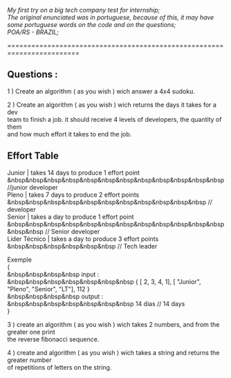 *My first try on a big tech company test for internship;  
The original enunciated was in portuguese, because of this, 
it may have some portuguese words on the code and on the questions;  
POA/RS - BRAZIL;*  
  
========================================================================  
  
## **Questions :**  
  
1 ) Create an algorithm ( as you wish ) wich answer a 4x4 sudoku.  
  
2 ) Create an algorithm ( as you wish ) wich returns the days it takes for a dev  
team to finish a job. it should receive 4 levels of developers, the quantity of them  
and how much effort it takes to end the job.  
  
## Effort Table  
Junior | takes 14 days to produce 1 effort point &nbsp&nbsp&nbsp&nbsp&nbsp&nbsp&nbsp&nbsp&nbsp&nbsp&nbsp&nbsp //junior developer   
Pleno  | takes 7 days to produce 2 effort points &nbsp&nbsp&nbsp&nbsp&nbsp&nbsp&nbsp&nbsp&nbsp&nbsp&nbsp // developer   
Senior | takes a day to produce 1 effort point &nbsp&nbsp&nbsp&nbsp&nbsp&nbsp&nbsp&nbsp&nbsp&nbsp&nbsp&nbsp&nbsp&nbsp // Senior developer   
Líder Técnico | takes a day to produce 3 effort points &nbsp&nbsp&nbsp&nbsp&nbsp&nbsp // Tech leader   
  
Exemple  
{  
&nbsp&nbsp&nbsp&nbsp input :  
&nbsp&nbsp&nbsp&nbsp&nbsp&nbsp&nbsp { [ 2, 3, 4, 1], [ "Junior", "Pleno", "Senior", "LT"], 112 }    
&nbsp&nbsp&nbsp&nbsp output :  
&nbsp&nbsp&nbsp&nbsp&nbsp&nbsp&nbsp 14 dias    // 14 days   
}  
  
3 )  create an algorithm ( as you wish ) wich takes 2 numbers, and from the greater one print  
the reverse fibonacci sequence.  
  
4 ) create and algorithm ( as you wish ) wich takes a string and returns the greater number  
of repetitions of letters on the string.  
